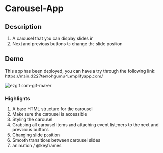 # Carousel-App
## Description
1. A carousel that you can display slides in 
2. Next and previous buttons to change the slide position

## Demo
This app has been deployed, you can have a try through the following link: https://main.d227temohgumu4.amplifyapp.com/

![ezgif com-gif-maker](https://user-images.githubusercontent.com/61951792/160525876-526b4da7-8d5c-4665-a0fc-1f7cbb49fd09.gif)


### Highlights
1. A base HTML structure for the carousel
2. Make sure the carousel is accessible
3. Styling the carousel
4. Grabbing all carousel items and attaching event listeners to the next and prevoious buttons
5. Changing slide position
6. Smooth transitions between carousel slides
7. animation / @keyframes
